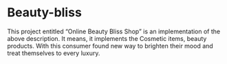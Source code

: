 # Beauty-bliss
This project entitled “Online Beauty Bliss Shop” is an implementation of the above description. It means, it implements the Cosmetic items, beauty products. With this consumer found new way to brighten their mood and treat themselves to every luxury.
